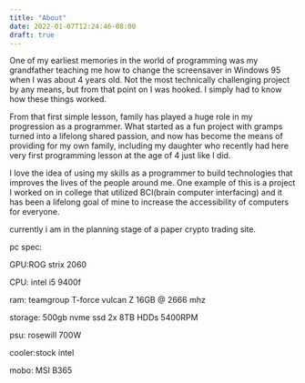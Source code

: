 ```yaml
---
title: "About"
date: 2022-01-07T12:24:46-08:00
draft: true
---
```


One of my earliest memories in the world of programming was my grandfather teaching me how to change the screensaver in Windows 95 when I was about 4 years old. Not the most technically challenging project by any means, but from that point on I was hooked. I simply had to know how these things worked. 

From that first simple lesson, family has played a huge role in my progression as a programmer. What started as a fun project with gramps turned into a lifelong shared passion, and now has become the means of providing for my own family, including my daughter who recently had here very first programming lesson at the age of 4 just like I did. 

I love the idea of using my skills as a programmer to build technologies that improves the lives of the people around me. One example of this is a project I worked on in college that utilized  BCI(brain computer interfacing) and it has been a lifelong goal of mine to increase the accessibility of computers for everyone.

currently i am in the planning stage of a paper crypto trading site.

pc spec:

GPU:ROG strix 2060

CPU: intel i5 9400f

ram: teamgroup T-force vulcan Z 16GB @ 2666 mhz

storage: 500gb nvme ssd 2x 8TB HDDs 5400RPM

psu: rosewill 700W

cooler:stock intel

mobo: MSI  B365


